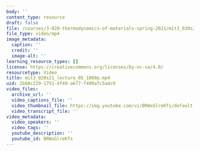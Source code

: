```yaml
---
body: ''
content_type: resource
draft: false
file: /courses/3-020-thermodynamics-of-materials-spring-2021/mit3_020s21_lecture_05_1080p_360p_16_9.mp4
file_type: video/mp4
image_metadata:
  caption: ''
  credit: ''
  image-alt: ''
learning_resource_types: []
license: https://creativecommons.org/licenses/by-nc-sa/4.0/
resourcetype: Video
title: mit3_020s21_lecture_05_1080p.mp4
uid: 2b08c229-1751-4f49-a677-f409afc5a4c9
video_files:
  archive_url: ''
  video_captions_file: ''
  video_thumbnail_file: https://img.youtube.com/vi/BRWxGlreKTs/default.jpg
  video_transcript_file: ''
video_metadata:
  video_speakers: ''
  video_tags: ''
  youtube_description: ''
  youtube_id: BRWxGlreKTs
---
```

